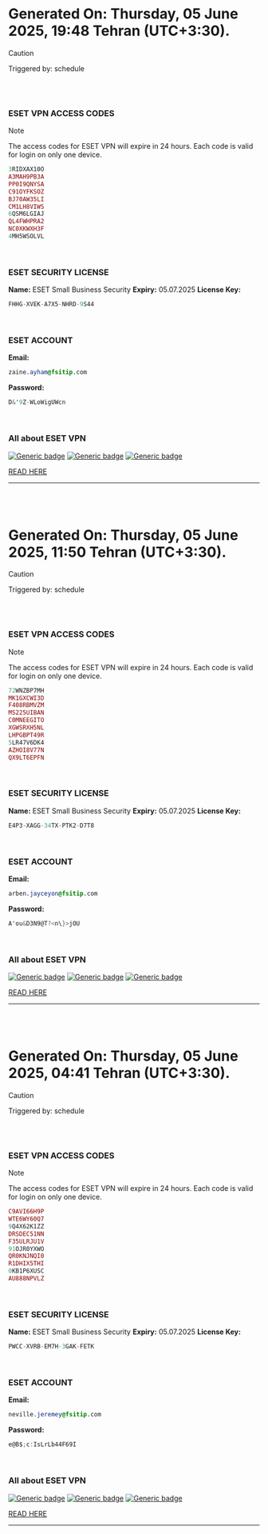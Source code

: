 # Generated On: Thursday, 05 June 2025, 19:48 Tehran (UTC+3:30).

> [!CAUTION]
> Triggered by: schedule

<br><br>

### ESET VPN ACCESS CODES

> [!NOTE]
> The access codes for ESET VPN will expire in 24 hours.
> Each code is valid for login on only one device.

```ruby
3RIDXAX10O
A3MAH9PB3A
PP0I9QNYSA
C91OYFKSOZ
BJ70AW35LI
CM1LH8VIWS
6QSM6LGIAJ
QL4FWHPRA2
NC0XKWXH3F
4MH5WSOLVL
```

<br>

### ESET SECURITY LICENSE

**Name:** ESET Small Business Security
**Expiry:** 05.07.2025
**License Key:**

```POV-Ray SDL
FHHG-XVEK-A7X5-NHRD-9S44
```

<br>

### ESET ACCOUNT

**Email:**

```CSS
zaine.ayham@fsitip.com
```

**Password:**

```POV-Ray SDL
D&'9Z-WLoWigUWcn
```

<br>

### All about ESET VPN


[![Generic badge](https://img.shields.io/badge/Download-Android-green.svg)](https://play.google.com/store/apps/details?id=com.eset.vpn)
[![Generic badge](https://img.shields.io/badge/Download-ios-white.svg)](https://apps.apple.com/us/app/eset-home/id1533672833)
[![Generic badge](https://img.shields.io/badge/Download-windows-blue.svg)](https://download.eset.com/com/eset/apps/home/vpn/windows/latest/eset_vpn_installer.exe)
  

[READ HERE](https://t.me/F_NiREvil/2113)

---

<br><br>

# Generated On: Thursday, 05 June 2025, 11:50 Tehran (UTC+3:30).

> [!CAUTION]
> Triggered by: schedule

<br><br>

### ESET VPN ACCESS CODES

> [!NOTE]
> The access codes for ESET VPN will expire in 24 hours.
> Each code is valid for login on only one device.

```ruby
72WNZBP7MH
MK1GXCWI3D
F408RBMVZM
MS225UIBAN
C0MNEEGITO
XGWSRXH5NL
LHPGBPT49R
5LR47V6DK4
AZHOI8V77N
QX9LT6EPFN
```

<br>

### ESET SECURITY LICENSE

**Name:** ESET Small Business Security
**Expiry:** 05.07.2025
**License Key:**

```POV-Ray SDL
E4P3-XAGG-34TX-PTK2-D7T8
```

<br>

### ESET ACCOUNT

**Email:**

```CSS
arben.jayceyon@fsitip.com
```

**Password:**

```POV-Ray SDL
A'ou&D3N9@T?<n\}>jOU
```

<br>

### All about ESET VPN


[![Generic badge](https://img.shields.io/badge/Download-Android-green.svg)](https://play.google.com/store/apps/details?id=com.eset.vpn)
[![Generic badge](https://img.shields.io/badge/Download-ios-white.svg)](https://apps.apple.com/us/app/eset-home/id1533672833)
[![Generic badge](https://img.shields.io/badge/Download-windows-blue.svg)](https://download.eset.com/com/eset/apps/home/vpn/windows/latest/eset_vpn_installer.exe)
  

[READ HERE](https://t.me/F_NiREvil/2113)

---

<br><br>

# Generated On: Thursday, 05 June 2025, 04:41 Tehran (UTC+3:30).

> [!CAUTION]
> Triggered by: schedule

<br><br>

### ESET VPN ACCESS CODES

> [!NOTE]
> The access codes for ESET VPN will expire in 24 hours.
> Each code is valid for login on only one device.

```ruby
C9AVI66H9P
WTE6WY60Q7
9Q4X62K1ZZ
DRSDEC51NN
F35ULRJU1V
91OJR0YXWO
QR0KNJNQI0
R1DHIX5THI
0KB1P6XUSC
AU888NPVLZ
```

<br>

### ESET SECURITY LICENSE

**Name:** ESET Small Business Security
**Expiry:** 05.07.2025
**License Key:**

```POV-Ray SDL
PWCC-XVRB-EM7H-3GAK-FETK
```

<br>

### ESET ACCOUNT

**Email:**

```CSS
neville.jeremey@fsitip.com
```

**Password:**

```POV-Ray SDL
e@B$;c:IsLrLb44F69I
```

<br>

### All about ESET VPN


[![Generic badge](https://img.shields.io/badge/Download-Android-green.svg)](https://play.google.com/store/apps/details?id=com.eset.vpn)
[![Generic badge](https://img.shields.io/badge/Download-ios-white.svg)](https://apps.apple.com/us/app/eset-home/id1533672833)
[![Generic badge](https://img.shields.io/badge/Download-windows-blue.svg)](https://download.eset.com/com/eset/apps/home/vpn/windows/latest/eset_vpn_installer.exe)
  

[READ HERE](https://t.me/F_NiREvil/2113)

---

<br><br>

